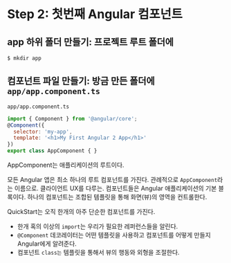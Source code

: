 # Step 2: 첫번째 Angular 컴포넌트


## app 하위 폴더 만들기: 프로젝트 루트 폴더에
```
$ mkdir app
```

## 컴포넌트 파일 만들기: 방금 만든 폴더에 `app/app.component.ts`
`app/app.component.ts`
```js
import { Component } from '@angular/core';
@Component({
  selector: 'my-app',
  template: '<h1>My First Angular 2 App</h1>'
})
export class AppComponent { }
```

AppComponent는 애플리케이션의 루트이다.

모든 Angular 앱은 최소 하나의 루트 컴포넌트를 가진다. 관례적으로 `AppComponent`라는 이름으로. 클라이언트 UX를 다루는.
컴포넌트들은 Angular 애플리케이션의 기본 블록이다. 하나의 컴포넌트는 조합된 템플릿을 통해 화면(뷰)의 영역을 컨트롤한다.

QuickStart는 오직 한개의 아주 단순한 컴포넌트를 가진다. 


- 한개 혹의 이상의 `import`는 우리가 필요한 레퍼런스들을 알린다.
- `@Component` 데코레이터는 어떤 템플릿을 사용하고 컴포넌트를 어떻게 만들지 Angular에게 알려준다.
- 컴포넌트 `class는` 템플릿을 통해서 뷰의 행동와 외형을 조절한다.
